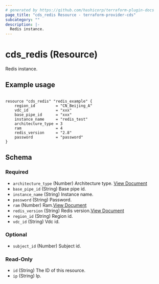 ```yaml
---
# generated by https://github.com/hashicorp/terraform-plugin-docs
page_title: "cds_redis Resource - terraform-provider-cds"
subcategory: ""
description: |-
  Redis instance.
---
```


# cds_redis (Resource)

Redis instance. 

## Example usage

```hcl

resource "cds_redis" "redis_example" {
    region_id         = "CN_Beijing_A"
    vdc_id            = "xxx"
    base_pipe_id      = "xxx"
    instance_name     = "redis_test"
    architecture_type = 3
    ram               = 4
    redis_version     = "2.8"
    password          = "password"
}

```



<!-- schema generated by tfplugindocs -->
## Schema

### Required

- `architecture_type` (Number) Architecture type. [View Document](https://github.com/capitalonline/openapi/blob/master/Redis%E6%A6%82%E8%A7%88.md#2describeavailabledbconfig)
- `base_pipe_id` (String) Base pipe id.
- `instance_name` (String) Instance name.
- `password` (String) Password.
- `ram` (Number) Ram.[View Document](https://github.com/capitalonline/openapi/blob/master/Redis%E6%A6%82%E8%A7%88.md#2describeavailabledbconfig)
- `redis_version` (String) Redis version.[View Document](https://github.com/capitalonline/openapi/blob/master/Redis%E6%A6%82%E8%A7%88.md#2describeavailabledbconfig)
- `region_id` (String) Region id.
- `vdc_id` (String) Vdc id.

### Optional

- `subject_id` (Number) Subject id.

### Read-Only

- `id` (String) The ID of this resource.
- `ip` (String) Ip.
